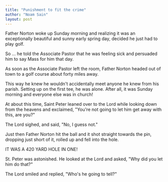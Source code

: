 ```yaml
---
title: "Punishment to fit the crime"
author: "Noam Sain"
layout: post
---
```


Father Norton woke up Sunday morning and realizing it was an exceptionally beautiful and sunny early spring day, decided he just had to play golf.

So ... he told the Associate Pastor that he was feeling sick and persuaded him to say Mass for him that day.

As soon as the Associate Pastor left the room, Father Norton headed out of town to a golf course about forty miles away.

This way he knew he wouldn't accidentally meet anyone he knew from his parish. Setting up on the first tee, he was alone. After all, it was Sunday morning and everyone else was in church!

At about this time, Saint Peter leaned over to the Lord while looking down from the heavens and exclaimed, "You're not going to let him get away with this, are you?"

The Lord sighed, and said, "No, I guess not."

Just then Father Norton hit the ball and it shot straight towards the pin, dropping just short of it, rolled up and fell into the hole.

IT WAS A 420 YARD HOLE IN ONE!

St. Peter was astonished. He looked at the Lord and asked, "Why did you let him do that?"

The Lord smiled and replied, "Who's he going to tell?"